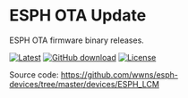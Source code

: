 # ESPH OTA Update
ESPH OTA firmware binary releases.

[![Latest](https://img.shields.io/github/v/tag/wwns/esph_ota?color=red&label=last+release)](https://github.com/wwns/esph_ota/releases)
[![GitHub download](https://img.shields.io/github/downloads/wwns/esph/total.svg)](https://github.com/wwns/esph_ota/releases/latest)
[![License](https://img.shields.io/github/license/wwns/esph_ota.svg)](LICENSE.txt)

Source code: https://github.com/wwns/esph-devices/tree/master/devices/ESPH_LCM
